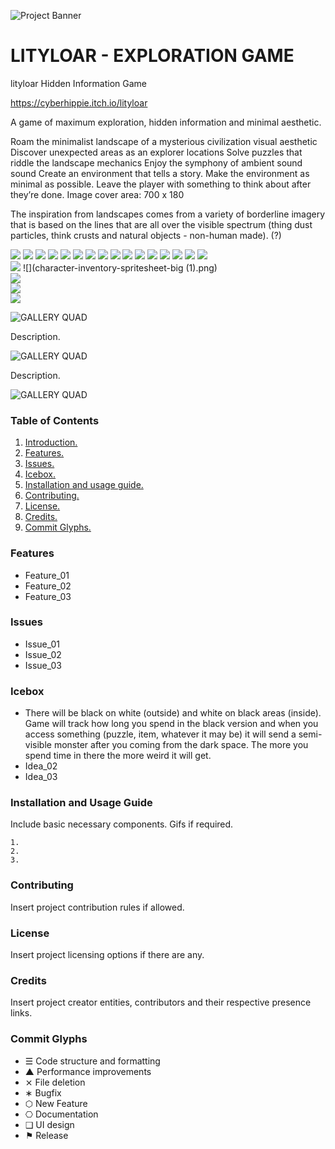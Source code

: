 ![Project Banner](/assets/template_visuals/temp-banner.png)

<a name="intro"></a>
# LITYLOAR - EXPLORATION GAME
lityloar
Hidden Information Game

https://cyberhippie.itch.io/lityloar

A game of maximum exploration, hidden information and minimal aesthetic.

Roam the minimalist landscape of a mysterious civilization visual aesthetic
Discover unexpected areas as an explorer locations
Solve puzzles that riddle the landscape mechanics
Enjoy the symphony of ambient sound sound
Create an environment that tells a story.
Make the environment as minimal as possible.
Leave the player with something to think about after they’re done.
Image cover area: 700 x 180

The inspiration from landscapes comes from a variety of borderline imagery that is based on the lines that are all over the visible spectrum (thing dust particles, think crusts and natural objects - non-human made). (?)

![](27841262-27688546-6100-11e7-8be7-c8d9b2bb311e.jpg)
![](27841264-288c9340-6100-11e7-8992-a5f94787d5b8.png)
![](27841266-29ca54d6-6100-11e7-806f-ea3b763ce901.png)
![](Screen_Shot_2018-03-06_at_12.21.04.png)
![](lityloar-cover.png)
![](lityloar-itchio-banner.png)
![](lityloar-itchio-banner2.png)
![](main-menu-1920-1080-wallpaper-black.png)
![](main-menu-2.png)
![](main-menu.png)
![](scene-idea1.png)
![](scene-idea2.png)
![](scene-idea3.png)
![](scene-idea4.png)
![](items.png)
![](IMG_1815.JPG)	
![](character-inventory-spritesheet-big.png)
![](character-inventory-spritesheet-big (1).png)	
![](IMG_1803.jpg)	
![](IMG_1807.JPG)	
![](IMG_1811.JPG)

![GALLERY QUAD](/assets/template_visuals/temp-dual-gallery.png)

Description.

![GALLERY QUAD](/assets/template_visuals/temp-triple-gallery.png)

Description.

![GALLERY QUAD](/assets/template_visuals/temp-quad-gallery.png)

### Table of Contents
1. [Introduction.](#intro)
2. [Features.](#features)
3. [Issues.](#issues)
4. [Icebox.](#icebox)
5. [Installation and usage guide.](#install)
6. [Contributing.](#contribute)
7. [License.](#license)
8. [Credits.](#credits)
9. [Commit Glyphs.](#glyphs)

<a name="features"></a>
### Features
+ Feature_01
+ Feature_02
+ Feature_03

<a name="issues"></a>
### Issues
+ Issue_01
+ Issue_02
+ Issue_03

<a name="icebox"></a>
### Icebox
+ There will be black on white (outside) and white on black areas (inside). Game will track how long you spend in the black version and when you access something (puzzle, item, whatever it may be) it will send a semi-visible monster after you coming from the dark space. The more you spend time in there the more weird it will get.
+ Idea_02
+ Idea_03

<a name="install"></a>
### Installation and Usage Guide
Include basic necessary components. Gifs if required.
```
1. 
2. 
3. 
```

<a name="contribute"></a>
### Contributing
Insert project contribution rules if allowed.

<a name="license"></a>
### License
Insert project licensing options if there are any.

<a name="credits"></a>
### Credits
Insert project creator entities, contributors and their respective presence links.

<a name="glyphs"></a>
### Commit Glyphs

+ ☰ Code structure and formatting
+ ▲ Performance improvements
+ ⨯ File deletion
+ ∗ Bugfix
+ ⬡ New Feature
+ ⎔ Documentation
+ ❑ UI design
+ ⚑ Release


